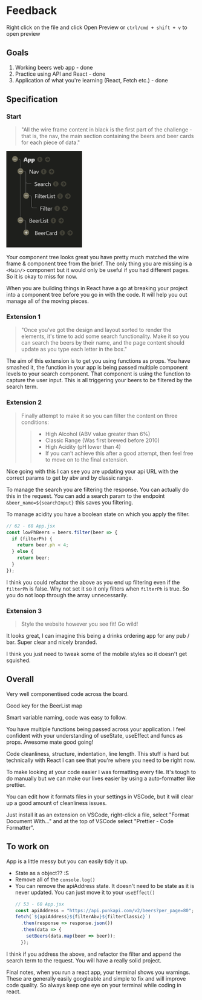 # Feedback

Right click on the file and click Open Preview or `ctrl/cmd + shift + v` to open preview

## Goals

1. Working beers web app - done
2. Practice using API and React - done
3. Application of what you're learning (React, Fetch etc.) - done

## Specification

### Start

> "All the wire frame content in black is the first part of the challenge - that is, the nav, the main section containing the beers and beer cards for each piece of data."

<img src="./component-tree.PNG" width="200">

Your component tree looks great you have pretty much matched the wire frame & component tree from the brief. The only thing you are missing is a `<Main/>` component but it would only be useful if you had different pages. So it is okay to miss for now.

When you are building things in React have a go at breaking your project into a component tree before you go in with the code. It will help you out manage all of the moving pieces.

### Extension 1

> "Once you've got the design and layout sorted to render the elements, it's time to add some search functionality. Make it so you can search the beers by their name, and the page content should update as you type each letter in the box."

The aim of this extension is to get you using functions as props. You have smashed it, the function in your app is being passed multiple component levels to your search component. That component is using the function to capture the user input. This is all triggering your beers to be filtered by the search term.

### Extension 2

> Finally attempt to make it so you can filter the content on three conditions:
>
> > - High Alcohol (ABV value greater than 6%)
> > - Classic Range (Was first brewed before 2010)
> > - High Acidity (pH lower than 4)
> > - If you can’t achieve this after a good attempt, then feel free to move on to the final extension.

Nice going with this I can see you are updating your api URL with the correct params to get by abv and by classic range.

To manage the search you are filtering the response. You can actually do this in the request. You can add a search param to the endpoint `&beer_name=${searchInput}` this saves you filtering.

To manage acidity you have a boolean state on which you apply the filter.

```js
// 62 - 68 App.jsx
const lowPhBeers = beers.filter(beer => {
  if (filterPh) {
    return beer.ph < 4;
  } else {
    return beer;
  }
});
```

I think you could refactor the above as you end up filtering even if the `filterPh` is false. Why not set it so it only filters when `filterPh` is true. So you do not loop through the array unnecessarily.

### Extension 3

> Style the website however you see fit! Go wild!

It looks great, I can imagine this being a drinks ordering app for any pub / bar. Super clear and nicely branded.

I think you just need to tweak some of the mobile styles so it doesn't get squished.

## Overall

Very well componentised code across the board.

Good key for the BeerList map

Smart variable naming, code was easy to follow.

You have multiple functions being passed across your application. I feel confident with your understanding of useState, useEffect and funcs as props. Awesome mate good going!

Code cleanliness, structure, indentation, line length. This stuff is hard but technically with React I can see that you're where you need to be right now.

To make looking at your code easier I was formatting every file. It's tough to do manually but we can make our lives easier by using a auto-formatter like prettier.

You can edit how it formats files in your settings in VSCode, but it will clear up a good amount of cleanliness issues.

Just install it as an extension on VSCode, right-click a file, select "Format Document With..." and at the top of VSCode select "Prettier - Code Formatter".

## To work on

App is a little messy but you can easily tidy it up.

- State as a object?? :S
- Remove all of the `console.log()`
- You can remove the apiAddress state. It doesn't need to be state as it is never updated. You can just move it to your `useEffect()`
  ```jsx
  // 53 - 60 App.jsx
  const apiAddress = "https://api.punkapi.com/v2/beers?per_page=80";
  fetch(`${apiAddress}${filterAbv}${filterClassic}`)
    .then(response => response.json())
    .then(data => {
      setBeers(data.map(beer => beer));
    });
  ```

I think if you address the above, and refactor the filter and append the search term to the request. You will have a really solid project.

Final notes, when you run a react app, your terminal shows you warnings. These are generally easily googleable and simple to fix and will improve code quality. So always keep one eye on your terminal while coding in react.
